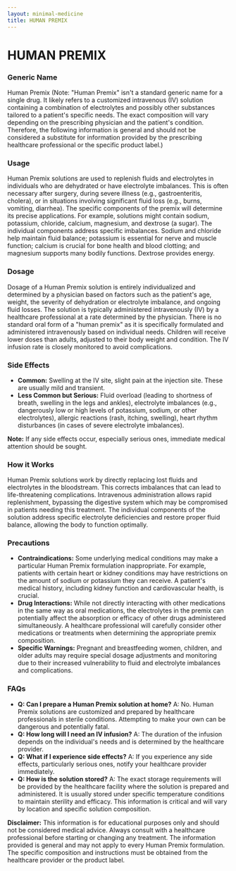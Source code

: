 ```yaml
---
layout: minimal-medicine
title: HUMAN PREMIX
---
```


# HUMAN PREMIX
### Generic Name
Human Premix (Note:  "Human Premix" isn't a standard generic name for a single drug.  It likely refers to a customized intravenous (IV) solution containing a combination of electrolytes and possibly other substances tailored to a patient's specific needs.  The exact composition will vary depending on the prescribing physician and the patient's condition. Therefore, the following information is general and should not be considered a substitute for information provided by the prescribing healthcare professional or the specific product label.)


### Usage
Human Premix solutions are used to replenish fluids and electrolytes in individuals who are dehydrated or have electrolyte imbalances.  This is often necessary after surgery, during severe illness (e.g., gastroenteritis, cholera), or in situations involving significant fluid loss (e.g., burns, vomiting, diarrhea).  The specific components of the premix will determine its precise applications. For example, solutions might contain sodium, potassium, chloride, calcium, magnesium, and dextrose (a sugar). The individual components address specific imbalances. Sodium and chloride help maintain fluid balance; potassium is essential for nerve and muscle function; calcium is crucial for bone health and blood clotting; and magnesium supports many bodily functions. Dextrose provides energy.


### Dosage
Dosage of a Human Premix solution is entirely individualized and determined by a physician based on factors such as the patient's age, weight, the severity of dehydration or electrolyte imbalance, and ongoing fluid losses.  The solution is typically administered intravenously (IV) by a healthcare professional at a rate determined by the physician.  There is no standard oral form of a "human premix" as it is specifically formulated and administered intravenously based on individual needs.  Children will receive lower doses than adults, adjusted to their body weight and condition. The IV infusion rate is closely monitored to avoid complications.


### Side Effects
* **Common:**  Swelling at the IV site, slight pain at the injection site. These are usually mild and transient.
* **Less Common but Serious:**  Fluid overload (leading to shortness of breath, swelling in the legs and ankles), electrolyte imbalances (e.g., dangerously low or high levels of potassium, sodium, or other electrolytes), allergic reactions (rash, itching, swelling), heart rhythm disturbances (in cases of severe electrolyte imbalances).

**Note:**  If any side effects occur, especially serious ones, immediate medical attention should be sought.

### How it Works
Human Premix solutions work by directly replacing lost fluids and electrolytes in the bloodstream. This corrects imbalances that can lead to life-threatening complications.  Intravenous administration allows rapid replenishment, bypassing the digestive system which may be compromised in patients needing this treatment.  The individual components of the solution address specific electrolyte deficiencies and restore proper fluid balance, allowing the body to function optimally.


### Precautions
* **Contraindications:**  Some underlying medical conditions may make a particular Human Premix formulation inappropriate.  For example, patients with certain heart or kidney conditions may have restrictions on the amount of sodium or potassium they can receive. A patient's medical history, including kidney function and cardiovascular health, is crucial.
* **Drug Interactions:**  While not directly interacting with other medications in the same way as oral medications, the electrolytes in the premix can potentially affect the absorption or efficacy of other drugs administered simultaneously. A healthcare professional will carefully consider other medications or treatments when determining the appropriate premix composition.
* **Specific Warnings:**  Pregnant and breastfeeding women, children, and older adults may require special dosage adjustments and monitoring due to their increased vulnerability to fluid and electrolyte imbalances and complications.

### FAQs
* **Q: Can I prepare a Human Premix solution at home?**  A: No. Human Premix solutions are customized and prepared by healthcare professionals in sterile conditions.  Attempting to make your own can be dangerous and potentially fatal.
* **Q: How long will I need an IV infusion?** A: The duration of the infusion depends on the individual's needs and is determined by the healthcare provider.
* **Q: What if I experience side effects?** A: If you experience any side effects, particularly serious ones, notify your healthcare provider immediately.
* **Q: How is the solution stored?** A: The exact storage requirements will be provided by the healthcare facility where the solution is prepared and administered.  It is usually stored under specific temperature conditions to maintain sterility and efficacy.  This information is critical and will vary by location and specific solution composition.


**Disclaimer:** This information is for educational purposes only and should not be considered medical advice. Always consult with a healthcare professional before starting or changing any treatment.  The information provided is general and may not apply to every Human Premix formulation. The specific composition and instructions must be obtained from the healthcare provider or the product label.
